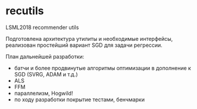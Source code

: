 # recutils
LSML2018 recommender utils

Подготовлена архитектура утилиты и необходимые интерфейсы, реализован простейший вариант SGD для задачи регрессии.

План дальнейшей разработки:
- батчи и более продвинутые алгоритмы оптимизации в дополнение к SGD (SVRG, ADAM и т.д.) 
- ALS
- FFM
- параллелизм, Hogwild!
- по ходу разработки покрытие тестами, бенчмарки
